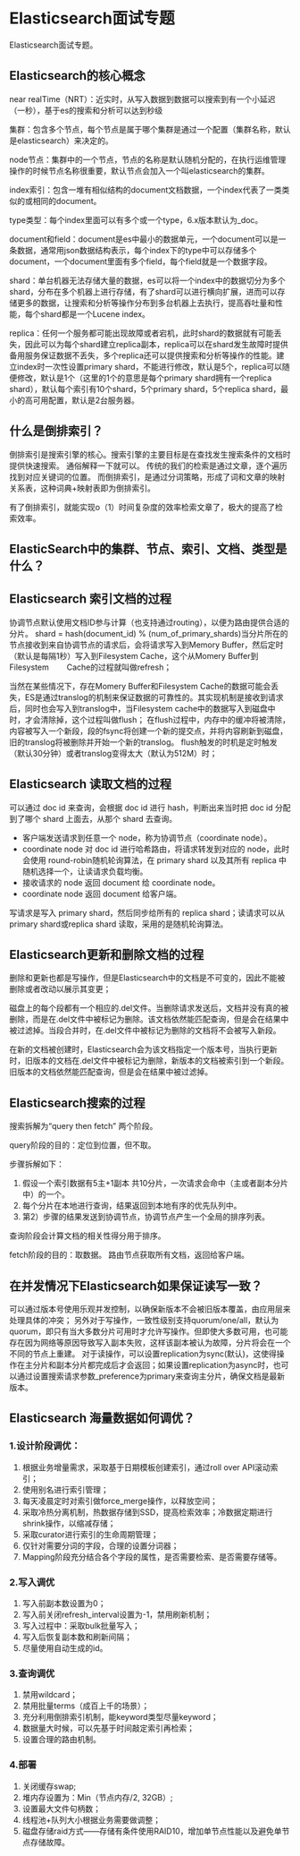 # Elasticsearch面试专题
Elasticsearch面试专题。

## Elasticsearch的核心概念
near realTime（NRT）：近实时，从写入数据到数据可以搜索到有一个小延迟（一秒），基于es的搜索和分析可以达到秒级

集群：包含多个节点，每个节点是属于哪个集群是通过一个配置（集群名称，默认是elasticsearch）来决定的。

node节点：集群中的一个节点，节点的名称是默认随机分配的，在执行运维管理操作的时候节点名称很重要，默认节点会加入一个叫elasticsearch的集群。

index索引：包含一堆有相似结构的document文档数据，一个index代表了一类类似的或相同的document。

type类型：每个index里面可以有多个或一个type，6.x版本默认为_doc。

document和field：document是es中最小的数据单元，一个document可以是一条数据，通常用json数据结构表示，每个index下的type中可以存储多个document，一个document里面有多个field，每个field就是一个数据字段。

shard：单台机器无法存储大量的数据，es可以将一个index中的数据切分为多个shard，分布在多个机器上进行存储，有了shard可以进行横向扩展，进而可以存储更多的数据，让搜索和分析等操作分布到多台机器上去执行，提高吞吐量和性能，每个shard都是一个Lucene index。

replica：任何一个服务都可能出现故障或者宕机，此时shard的数据就有可能丢失，因此可以为每个shard建立replica副本，replica可以在shard发生故障时提供备用服务保证数据不丢失，多个replica还可以提供搜索和分析等操作的性能。建立index时一次性设置primary shard，不能进行修改，默认是5个，replica可以随便修改，默认是1个（这里的1个的意思是每个primary shard拥有一个replica shard），默认每个索引有10个shard，5个primary shard，5个replica shard，最小的高可用配置，默认是2台服务器。


## 什么是倒排索引？ 
倒排索引是搜索引擎的核心。搜索引擎的主要目标是在查找发生搜索条件的文档时提供快速搜索。
通俗解释一下就可以。
传统的我们的检索是通过文章，逐个遍历找到对应关键词的位置。
而倒排索引，是通过分词策略，形成了词和文章的映射关系表，这种词典+映射表即为倒排索引。

有了倒排索引，就能实现o（1）时间复杂度的效率检索文章了，极大的提高了检索效率。

## ElasticSearch中的集群、节点、索引、文档、类型是什么？

## Elasticsearch 索引文档的过程
协调节点默认使用文档ID参与计算（也支持通过routing），以便为路由提供合适的分片。
shard = hash(document_id) % (num_of_primary_shards)当分片所在的节点接收到来自协调节点的请求后，会将请求写入到Memory Buffer，然后定时（默认是每隔1秒）写入到Filesystem Cache，这个从Momery Buffer到Filesystem 　　Cache的过程就叫做refresh；

当然在某些情况下，存在Momery Buffer和Filesystem Cache的数据可能会丢失，ES是通过translog的机制来保证数据的可靠性的。其实现机制是接收到请求后，同时也会写入到translog中，当Filesystem cache中的数据写入到磁盘中时，才会清除掉，这个过程叫做flush；
在flush过程中，内存中的缓冲将被清除，内容被写入一个新段，段的fsync将创建一个新的提交点，并将内容刷新到磁盘，旧的translog将被删除并开始一个新的translog。
flush触发的时机是定时触发（默认30分钟）或者translog变得太大（默认为512M）时；

## Elasticsearch 读取文档的过程
可以通过 doc id 来查询，会根据 doc id 进行 hash，判断出来当时把 doc id 分配到了哪个 shard 上面去，从那个 shard 去查询。

* 客户端发送请求到任意一个 node，称为协调节点（coordinate node）。
* coordinate node 对 doc id 进行哈希路由，将请求转发到对应的 node，此时会使用 round-robin随机轮询算法，在 primary shard 以及其所有 replica 中随机选择一个，让读请求负载均衡。
* 接收请求的 node 返回 document 给 coordinate node。
* coordinate node 返回 document 给客户端。

写请求是写入 primary shard，然后同步给所有的 replica shard；读请求可以从 primary shard或replica shard 读取，采用的是随机轮询算法。

## Elasticsearch更新和删除文档的过程
删除和更新也都是写操作，但是Elasticsearch中的文档是不可变的，因此不能被删除或者改动以展示其变更；

磁盘上的每个段都有一个相应的.del文件。当删除请求发送后，文档并没有真的被删除，而是在.del文件中被标记为删除。该文档依然能匹配查询，但是会在结果中被过滤掉。当段合并时，在.del文件中被标记为删除的文档将不会被写入新段。

在新的文档被创建时，Elasticsearch会为该文档指定一个版本号，当执行更新时，旧版本的文档在.del文件中被标记为删除，新版本的文档被索引到一个新段。旧版本的文档依然能匹配查询，但是会在结果中被过滤掉。

## Elasticsearch搜索的过程
搜索拆解为“query then fetch” 两个阶段。

query阶段的目的：定位到位置，但不取。

步骤拆解如下：
1. 假设一个索引数据有5主+1副本 共10分片，一次请求会命中（主或者副本分片中）的一个。
2. 每个分片在本地进行查询，结果返回到本地有序的优先队列中。
3. 第2）步骤的结果发送到协调节点，协调节点产生一个全局的排序列表。

查询阶段会计算文档的相关性得分用于排序。

fetch阶段的目的：取数据。
路由节点获取所有文档，返回给客户端。

## 在并发情况下Elasticsearch如果保证读写一致？
可以通过版本号使用乐观并发控制，以确保新版本不会被旧版本覆盖，由应用层来处理具体的冲突；
另外对于写操作，一致性级别支持quorum/one/all，默认为quorum，即只有当大多数分片可用时才允许写操作。但即使大多数可用，也可能存在因为网络等原因导致写入副本失败，这样该副本被认为故障，分片将会在一个不同的节点上重建。
对于读操作，可以设置replication为sync(默认)，这使得操作在主分片和副本分片都完成后才会返回；如果设置replication为async时，也可以通过设置搜索请求参数_preference为primary来查询主分片，确保文档是最新版本。

## Elasticsearch 海量数据如何调优？
### 1.设计阶段调优：
1. 根据业务增量需求，采取基于日期模板创建索引，通过roll over API滚动索引；
2. 使用别名进行索引管理；
3. 每天凌晨定时对索引做force_merge操作，以释放空间；
4. 采取冷热分离机制，热数据存储到SSD，提高检索效率；冷数据定期进行shrink操作，以缩减存储；
5. 采取curator进行索引的生命周期管理；
6. 仅针对需要分词的字段，合理的设置分词器；
7. Mapping阶段充分结合各个字段的属性，是否需要检索、是否需要存储等。

### 2.写入调优
1. 写入前副本数设置为0；
2. 写入前关闭refresh_interval设置为-1，禁用刷新机制；
3. 写入过程中：采取bulk批量写入；
4. 写入后恢复副本数和刷新间隔；
5. 尽量使用自动生成的id。

### 3.查询调优
1. 禁用wildcard；
2. 禁用批量terms（成百上千的场景）；
3. 充分利用倒排索引机制，能keyword类型尽量keyword；
4. 数据量大时候，可以先基于时间敲定索引再检索；
5. 设置合理的路由机制。

### 4.部署

1. 关闭缓存swap;
2. 堆内存设置为：Min（节点内存/2, 32GB）;
3. 设置最大文件句柄数；
4. 线程池+队列大小根据业务需要做调整；
5. 磁盘存储raid方式——存储有条件使用RAID10，增加单节点性能以及避免单节点存储故障。


